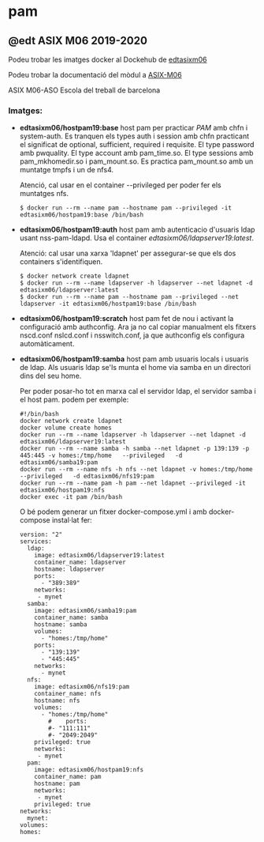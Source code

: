 # pam

## @edt ASIX M06 2019-2020


Podeu trobar les imatges docker al Dockehub de [edtasixm06](https://hub.docker.com/u/edtasixm06/)

Podeu trobar la documentació del mòdul a [ASIX-M06](https://sites.google.com/site/asixm06edt/)

ASIX M06-ASO Escola del treball de barcelona

### Imatges:

* **edtasixm06/hostpam19:base** host pam per practicar *PAM* amb chfn i system-auth. Es tranquen els types
  auth i session amb chfn practicant el significat de optional, sufficient, required i requisite. El type
  password amb pwquality. El type account amb pam_time.so. El type sessions amb pam_mkhomedir.so i 
  pam_mount.so. Es practica pam_mount.so amb un muntatge tmpfs i un de nfs4.

  Atenció, cal usar en el container --privileged per poder fer els muntatges nfs.

  ```$ docker run --rm --name pam --hostname pam --privileged -it edtasixm06/hostpam19:base /bin/bash ```

* **edtasixm06/hostpam19:auth** host pam amb autenticacio d'usuaris ldap usant nss-pam-ldapd. Usa el container 
  *edtasixm06/ldapserver19:latest*.

  Atenció: cal usar una xarxa 'ldapnet' per assegurar-se que els dos containers s'identifiquen.

  ```
  $ docker network create ldapnet
  $ docker run --rm --name ldapserver -h ldapserver --net ldapnet -d edtasixm06/ldapserver:latest
  $ docker run --rm --name pam --hostname pam --privileged --net ldapserver -it edtasixm06/hostpam19:base /bin/bash
  ```

* **edtasixm06/hostpam19:scratch** host pam fet de nou i activant la configuració amb authconfig. Ara ja no cal copiar 
  manualment els fitxers nscd.conf nslcd.conf i nsswitch.conf, ja que authconfig els configura automàticament.

* **edtasixm06/hostpam19:samba** host pam amb usuaris locals i usuaris de ldap. Als usuaris ldap se'ls munta el home 
  via samba en un directori dins del seu home.

  Per poder posar-ho tot  en marxa cal el servidor ldap, el servidor samba i el host pam. podem per exemple:
  
  ```
  #!/bin/bash
  docker network create ldapnet
  docker volume create homes
  docker run --rm --name ldapserver -h ldapserver --net ldapnet -d edtasixm06/ldapserver19:latest
  docker run --rm --name samba -h samba --net ldapnet -p 139:139 -p 445:445 -v homes:/tmp/home   --privileged   -d edtasixm06/samba19:pam
  docker run --rm --name nfs -h nfs --net ldapnet -v homes:/tmp/home   --privileged   -d edtasixm06/nfs19:pam
  docker run --rm --name pam -h pam --net ldapnet --privileged -it edtasixm06/hostpam19:nfs 
  docker exec -it pam /bin/bash
  ```

  O bé podem generar un fitxer docker-compose.yml i amb docker-compose instal·lat fer:
  
  ```
  version: "2"
  services:
    ldap:
      image: edtasixm06/ldapserver19:latest
      container_name: ldapserver
      hostname: ldapserver
      ports: 
        - "389:389"
      networks:
       - mynet
    samba:
      image: edtasixm06/samba19:pam
      container_name: samba
      hostname: samba
      volumes:
        - "homes:/tmp/home"
      ports:
        - "139:139"
        - "445:445"
      networks:
        - mynet
    nfs:
      image: edtasixm06/nfs19:pam
      container_name: nfs
      hostname: nfs
      volumes:
        - "homes:/tmp/home"
          #    ports:
          #- "111:111"
          #- "2049:2049"
      privileged: true
      networks:
       - mynet
    pam:
      image: edtasixm06/hostpam19:nfs
      container_name: pam
      hostname: pam
      networks:
       - mynet
      privileged: true
  networks:
    mynet:
  volumes:
  homes:
  ```
